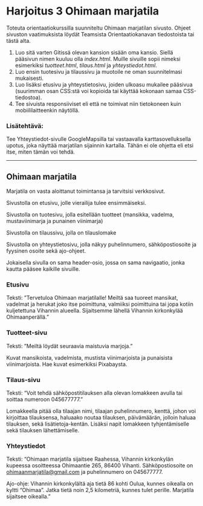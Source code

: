# Harjoitus 3 Ohimaan marjatila

Toteuta orientaatiokurssilla suunniteltu Ohimaan marjatilan sivusto. Ohjeet sivuston vaatimuksista löydät Teamsista Orientaatiokanavan tiedostoista tai tästä alta.

1. Luo sitä varten Gitissä olevan kansion sisään oma kansio. Siellä pääsivun nimen kuuluu olla *index.html*. Muille sivuille sopii nimeksi esimerkiksi *tuotteet.html*, *tilaus.html* ja *yhteystiedot.html*. 
2. Luo ensin tuotesivu ja tilaussivu ja muotoile ne oman suunnitelmasi mukaisesti.
3. Luo lisäksi etusivu ja yhteystietosivu, joiden ulkoasu mukailee pääsivua (suurimman osan CSS:stä voi kopioida tai käyttää kokonaan samaa CSS-tiedostoa). 
4. Tee sivuista responsiiviset eli että ne toimivat niin tietokoneen kuin mobiililaitteenkin näytöllä.

### Lisätehtävä:

Tee Yhteystiedot-sivulle GoogleMapsilla tai vastaavalla karttasovelluksella upotus, joka näyttää marjatilan sijainnin kartalla. Tähän ei ole ohjetta eli etsi itse, miten tämän voi tehdä.

_________________


## Ohimaan marjatila	 

Marjatila on vasta aloittanut toimintansa ja tarvitsisi verkkosivut.  

Sivustolla on etusivu, jolle vierailija tulee ensimmäiseksi. 

Sivustolla on tuotesivu, jolla esitellään tuotteet (mansikka, vadelma, mustaviinimarja ja punainen viinimarja) 

Sivustolla on tilaussivu, jolla on tilauslomake 

Sivustolla on yhteystietosivu, jolla näkyy puhelinnumero, sähköpostiosoite ja fyysinen osoite sekä ajo-ohjeet. 

Jokaisella sivulla on sama header-osio, jossa on sama navigaatio, jonka kautta pääsee kaikille sivuille. 

### Etusivu 

Teksti: ”Tervetuloa Ohimaan marjatilalle! Meiltä saa tuoreet mansikat, vadelmat ja herukat joko itse poimittuna, valmiiksi poimittuina tai jopa kotiin kuljetettuna Vihannin alueella. Sijaitsemme lähellä Vihannin kirkonkylää Ohimaanperällä.” 

### Tuotteet-sivu 

Teksti: ”Meiltä löydät seuraavia maistuvia marjoja.”  

Kuvat mansikoista, vadelmista, mustista viinimarjoista ja punaisista viinimarjoista. Hae kuvat esimerkiksi Pixabaysta. 

### Tilaus-sivu 

Teksti: “Voit tehdä sähköpostitilauksen alla olevan lomakkeen avulla tai soittaa numeroon 045677777.” 

Lomakkeella pitää olla tilaajan nimi, tilaajan puhelinnumero, kenttä, johon voi kirjoittaa tilauksensa, haluaako noutaa tilauksen, päivämäärän, jolloin haluaa tilauksen, sekä lisätietoja-kentän. Lisäksi napit lomakkeen tyhjentämiselle sekä tilauksen lähettämiselle. 

### Yhteystiedot 

Teksti: “Ohimaan marjatila sijaitsee Raahessa, Vihannin kirkonkylän kupeessa osoitteessa Ohimaantie 265, 86400 Vihanti. Sähköpostiosoite on ohimaanmarjatila@gmail.com ja puhelinnumero on 045677777. 

Ajo-ohje: Vihannin kirkonkylältä aja tietä 86 kohti Oulua, kunnes oikealla on kyltti “Ohimaa”. Jatka tietä noin 2,5 kilometriä, kunnes tulet perille. Marjatila sijaitsee oikealla.” 
